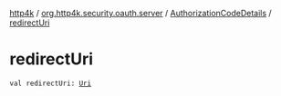 [http4k](../../index.md) / [org.http4k.security.oauth.server](../index.md) / [AuthorizationCodeDetails](index.md) / [redirectUri](./redirect-uri.md)

# redirectUri

`val redirectUri: `[`Uri`](../../org.http4k.core/-uri/index.md)